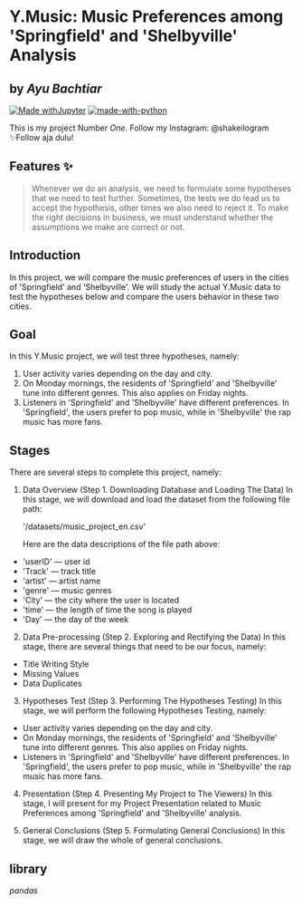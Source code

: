 # Y.Music: Music Preferences among 'Springfield' and 'Shelbyville' Analysis
## by _Ayu Bachtiar_

[![Made withJupyter](https://img.shields.io/badge/Made%20with-Jupyter-orange?style=for-the-badge&logo=Jupyter)](https://jupyter.org/try)
[![made-with-python](https://img.shields.io/badge/Made%20with-Python-1f425f.svg)](https://www.python.org/)

This is my project Number _One_.
Follow my Instagram: @shakeilogram
✨Follow aja dulu!

## Features ✨
> Whenever we do an analysis, 
> we need to formulate some hypotheses that we need to test further.
> Sometimes, the tests we do lead us to accept the hypothesis,
> other times we also need to reject it.
> To make the right decisions in business, 
> we must understand whether 
> the assumptions we make are correct or not.

## Introduction
In this project, we will compare the music preferences of users in the cities of 'Springfield' and 'Shelbyville'. We will study the actual Y.Music data to test the hypotheses below and compare the users behavior in these two cities.

## Goal
In this Y.Music project, we will test three hypotheses, namely:
1. User activity varies depending on the day and city.
2. On Monday mornings, the residents of 'Springfield' and 'Shelbyville' tune into different genres. This also applies on Friday nights.
3. Listeners in 'Springfield' and 'Shelbyville' have different preferences. In 'Springfield', the users prefer to pop music, while in 'Shelbyville' the rap music has more fans.

## Stages
There are several steps to complete this project, namely:
1. Data Overview (Step 1. Downloading Database and Loading The Data)
In this stage, we will download and load the dataset from the following file path:

    '/datasets/music_project_en.csv'

    Here are the data descriptions of the file path above:
- 'userID' — user id
- 'Track' — track title
- 'artist' — artist name
- 'genre' — music genres
- 'City' — the city where the user is located
- 'time' — the length of time the song is played
- 'Day' — the day of the week

2. Data Pre-processing (Step 2. Exploring and Rectifying the Data)
In this stage, there are several things that need to be our focus, namely:

- Title Writing Style
- Missing Values
- Data Duplicates

3. Hypotheses Test (Step 3. Performing The Hypotheses Testing)
In this stage, we will perform the following Hypotheses Testing, namely:
- User activity varies depending on the day and city.
- On Monday mornings, the residents of 'Springfield' and 'Shelbyville' tune into different genres. This also applies on Friday nights.
- Listeners in 'Springfield' and 'Shelbyville' have different preferences. In 'Springfield', the users prefer to pop music, while in 'Shelbyville' the rap music has more fans.

4. Presentation (Step 4. Presenting My Project to The Viewers)
In this stage, I will present for my Project Presentation related to Music Preferences among 'Springfield' and 'Shelbyville' analysis.

5. General Conclusions (Step 5. Formulating General Conclusions)
In this stage, we will draw the whole of general conclusions.

## library
_pandas_
